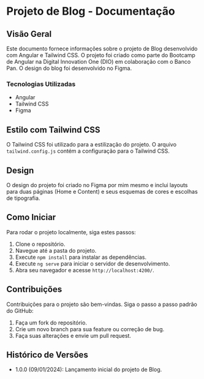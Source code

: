 # Projeto de Blog - Documentação

## Visão Geral

Este documento fornece informações sobre o projeto de Blog desenvolvido com Angular e Tailwind CSS. O projeto foi criado como parte do Bootcamp de Angular na Digital Innovation One (DIO) em colaboração com o Banco Pan. O design do blog foi desenvolvido no Figma.

### Tecnologias Utilizadas

- Angular
- Tailwind CSS
- Figma

## Estilo com Tailwind CSS

O Tailwind CSS foi utilizado para a estilização do projeto. O arquivo `tailwind.config.js` contém a configuração para o Tailwind CSS.

## Design

O design do projeto foi criado no Figma por mim mesmo e inclui layouts para duas páginas (Home e Content) e seus esquemas de cores e escolhas de tipografia.

## Como Iniciar

Para rodar o projeto localmente, siga estes passos:

1. Clone o repositório.
2. Navegue até a pasta do projeto.
3. Execute `npm install` para instalar as dependências.
4. Execute `ng serve` para iniciar o servidor de desenvolvimento.
5. Abra seu navegador e acesse `http://localhost:4200/`.

## Contribuições

Contribuições para o projeto são bem-vindas. Siga o passo a passo padrão do GitHub:

1. Faça um fork do repositório.
2. Crie um novo branch para sua feature ou correção de bug.
3. Faça suas alterações e envie um pull request.

## Histórico de Versões

- 1.0.0 (09/01/2024): Lançamento inicial do projeto de Blog.
